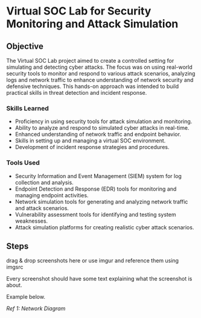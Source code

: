 # Virtual SOC Lab for Security Monitoring and Attack Simulation

## Objective

The Virtual SOC Lab project aimed to create a controlled setting for simulating and detecting cyber attacks. The focus was on using real-world security tools to monitor and respond to various attack scenarios, analyzing logs and network traffic to enhance understanding of network security and defensive techniques. This hands-on approach was intended to build practical skills in threat detection and incident response.

### Skills Learned

- Proficiency in using security tools for attack simulation and monitoring.
- Ability to analyze and respond to simulated cyber attacks in real-time.
- Enhanced understanding of network traffic and endpoint behavior.
- Skills in setting up and managing a virtual SOC environment.
- Development of incident response strategies and procedures.

### Tools Used

- Security Information and Event Management (SIEM) system for log collection and analysis.
- Endpoint Detection and Response (EDR) tools for monitoring and managing endpoint activities.
- Network simulation tools for generating and analyzing network traffic and attack scenarios.
- Vulnerability assessment tools for identifying and testing system weaknesses.
- Attack simulation platforms for creating realistic cyber attack scenarios.

## Steps
drag & drop screenshots here or use imgur and reference them using imgsrc

Every screenshot should have some text explaining what the screenshot is about.

Example below.

*Ref 1: Network Diagram*
